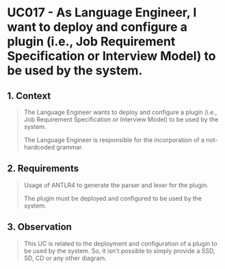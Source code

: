 # UC017 - As Language Engineer, I want to deploy and configure a plugin (i.e., Job Requirement Specification or Interview Model) to be used by the system.

## 1. Context

> The Language Engineer wants to deploy and configure a plugin (i.e., Job Requirement Specification or Interview Model) to be used by the system.
> 
> The Language Engineer is responsible for the incorporation of a not-hardcoded grammar.

## 2. Requirements

> Usage of ANTLR4 to generate the parser and lexer for the plugin.
>
> The plugin must be deployed and configured to be used by the system.

## 3. Observation

> This UC  is related to the deployment and configuration of a plugin to be used by the system. So, it isn't possible to simply provide a SSD, SD, CD or any other diagram.